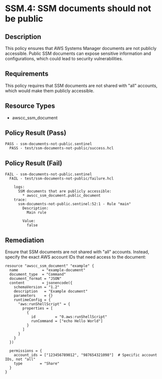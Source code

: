 # SSM.4: SSM documents should not be public

## Description
This policy ensures that AWS Systems Manager documents are not publicly accessible. Public SSM documents can expose sensitive information and configurations, which could lead to security vulnerabilities.

## Requirements
This policy requires that SSM documents are not shared with "all" accounts, which would make them publicly accessible.

## Resource Types
- awscc_ssm_document

## Policy Result (Pass)
```
PASS - ssm-documents-not-public.sentinel
  PASS - test/ssm-documents-not-public/success.hcl
```

## Policy Result (Fail)
```
FAIL - ssm-documents-not-public.sentinel
  FAIL - test/ssm-documents-not-public/failure.hcl

    logs:
      SSM documents that are publicly accessible:
        * awscc_ssm_document.public_document
    trace:
      ssm-documents-not-public.sentinel:52:1 - Rule "main"
        Description:
          Main rule

        Value:
          false
```

## Remediation
Ensure that SSM documents are not shared with "all" accounts. Instead, specify the exact AWS account IDs that need access to the document:

```hcl
resource "awscc_ssm_document" "example" {
  name           = "example-document"
  document_type  = "Command"
  document_format = "JSON"
  content        = jsonencode({
    schemaVersion = "1.2"
    description   = "Example document"
    parameters    = {}
    runtimeConfig = {
      "aws:runShellScript" = {
        properties = [
          {
            id         = "0.aws:runShellScript"
            runCommand = ["echo Hello World"]
          }
        ]
      }
    }
  })
  
  permissions = {
    account_ids = ["123456789012", "987654321098"]  # Specific account IDs, not "all"
    type        = "Share"
  }
}
```
